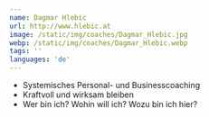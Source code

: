 ```yaml
---
name: Dagmar Hlebic
url: http://www.hlebic.at
image: /static/img/coaches/Dagmar_Hlebic.jpg
webp: /static/img/coaches/Dagmar_Hlebic.webp
tags: ''
languages: 'de'
---
```


<ul><li>Systemisches Personal- und Businesscoaching</li><li>Kraftvoll und wirksam bleiben</li><li>Wer bin ich? Wohin will ich? Wozu bin ich hier?</li></ul>